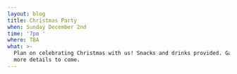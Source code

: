 ```yaml
---
layout: blog
title: Christmas Party
when: Sunday December 2nd
time: '7pm '
where: TBA
what: >-
  Plan on celebrating Christmas with us! Snacks and drinks provided. Games and
  more details to come.
---
```



